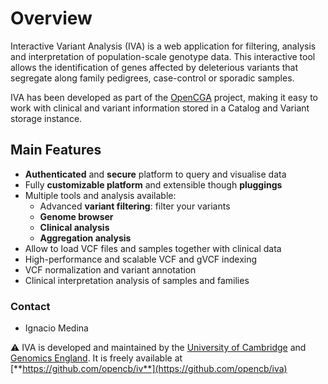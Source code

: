 # Overview

Interactive Variant Analysis \(IVA\) is a web application for filtering, analysis and interpretation of population-scale genotype data. This interactive tool allows the identification of genes affected by deleterious variants that segregate along family pedigrees, case-control or sporadic samples.

IVA has been developed as part of the [OpenCGA](http://docs.opencb.org/display/opencga/Welcome+to+OpenCGA) project, making it easy to work with clinical and variant information stored in a Catalog and Variant storage instance.

## Main Features

* **Authenticated** and **secure** platform to query and visualise data
* Fully **customizable platform** and extensible though **pluggings**
* Multiple tools and analysis available:
  * Advanced **variant filtering**: filter your variants 
  * **Genome browser**
  * **Clinical analysis**
  * **Aggregation analysis**
* Allow to load VCF files and samples together with clinical data
* High-performance and scalable VCF and gVCF indexing
* VCF normalization and variant annotation
* Clinical interpretation analysis of samples and families

### Contact

* Ignacio Medina 

 ⚠ IVA is developed and maintained by the [University of Cambridge](https://www.cam.ac.uk/) and [Genomics England](https://www.genomicsengland.co.uk/). It is freely available at [**https://github.com/opencb/iv**](https://github.com/opencb/iva)

